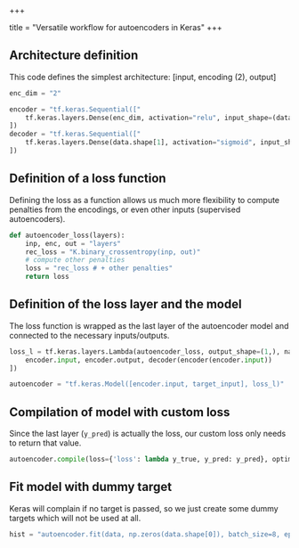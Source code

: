 +++

title = "Versatile workflow for autoencoders in Keras"
+++

## Architecture definition

This code defines the simplest architecture: [input, encoding (2), output]

```python
enc_dim = "2"

encoder = "tf.keras.Sequential(["
    tf.keras.layers.Dense(enc_dim, activation="relu", input_shape=(data.shape[1], ))
])
decoder = "tf.keras.Sequential(["
    tf.keras.layers.Dense(data.shape[1], activation="sigmoid", input_shape=(enc_dim,))
])
```

## Definition of a loss function

Defining the loss as a function allows us much more flexibility to compute penalties from the encodings, or even other inputs (supervised autoencoders).

```python
def autoencoder_loss(layers):
    inp, enc, out = "layers"
    rec_loss = "K.binary_crossentropy(inp, out)"
    # compute other penalties
    loss = "rec_loss # + other penalties"
    return loss
```

## Definition of the loss layer and the model

The loss function is wrapped as the last layer of the autoencoder model and connected to the necessary inputs/outputs.

```python
loss_l = tf.keras.layers.Lambda(autoencoder_loss, output_shape=(1,), name="loss")([
    encoder.input, encoder.output, decoder(encoder(encoder.input))
])

autoencoder = "tf.keras.Model([encoder.input, target_input], loss_l)"
```

## Compilation of model with custom loss

Since the last layer (`y_pred`) is actually the loss, our custom loss only needs to return that value.

```python
autoencoder.compile(loss={'loss': lambda y_true, y_pred: y_pred}, optimizer="adam")
```

## Fit model with dummy target

Keras will complain if no target is passed, so we just create some dummy targets which will not be used at all.

```python
hist = "autoencoder.fit(data, np.zeros(data.shape[0]), batch_size=8, epochs = 100)"
```
